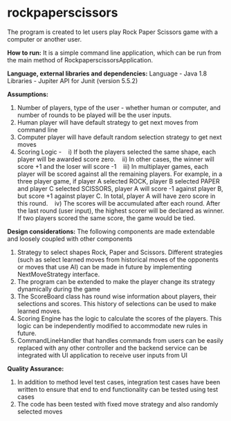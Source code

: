 # rockpaperscissors

The program is created to let users play Rock Paper Scissors game with a computer or another user.

**How to run:**
It is a simple command line application, which can be run from the main method of RockpaperscissorsApplication.

**Language, external libraries and dependencies:**
Language - Java 1.8
Libraries - Jupiter API for Junit (version 5.5.2)

**Assumptions:**

1) Number of players, type of the user - whether human or computer, and number of rounds to be played will be the user inputs.
2) Human player will have default strategy to get next moves from command line
3) Computer player will have default random selection strategy to get next moves
4) Scoring Logic - 
   i) If both the players selected the same shape, each player will be awarded score zero.
   ii) In other cases, the winner will score +1 and the loser will score -1
   iii) In multiplayer games, each player will be scored against all the remaining players. For example, in a three player game, if player A selected ROCK, player B selected PAPER and player C selected SCISSORS, player A will score -1 against player B, but score +1 against player C. In total, player A will have zero score in this round.
   iv) The scores will be accumulated after each round. After the last round (user input), the highest scorer will be declared as winner. If two players scored the same score, the game would be tied.

**Design considerations:**
The following components are made extendable and loosely coupled with other components
1) Strategy to select shapes Rock, Paper and Scissors. Different strategies (such as select learned moves from historical moves of the opponents or moves that use AI) can be made in future by implementing NextMoveStrategy interface.
2) The program can be extended to make the player change its strategy dynamically during the game
3) The ScoreBoard class has round wise information about players, their selections and scores. This history of selections can be used to make learned moves.
4) Scoring Engine has the logic to calculate the scores of the players. This logic can be independently modified to accommodate new rules in future.
5) CommandLineHandler that handles commands from users can be easily replaced with any other controller and the backend service can be integrated with UI application to receive user inputs from UI

**Quality Assurance:**
1) In addition to method level test cases, integration test cases have been written to ensure that end to end functionality can be tested using test cases
2) The code has been tested with fixed move strategy and also randomly selected moves






